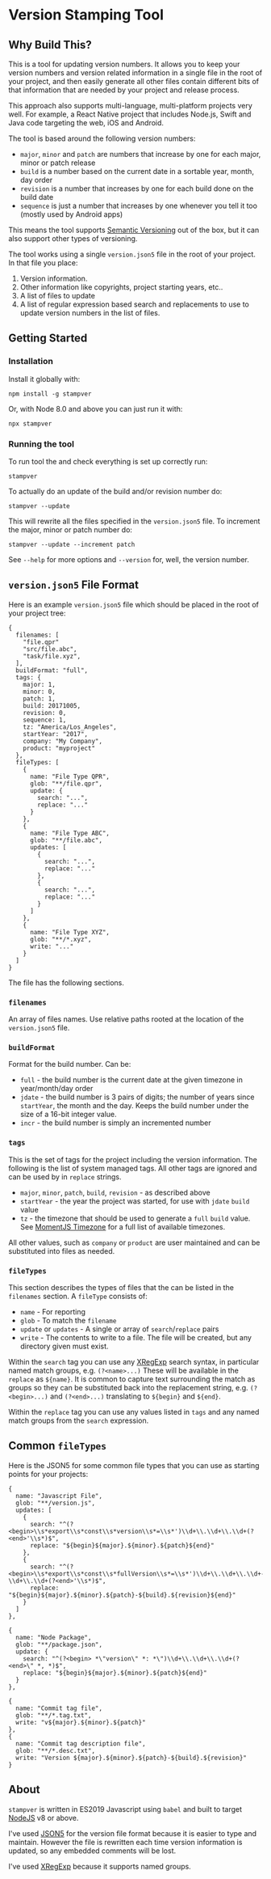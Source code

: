 # Version Stamping Tool

## Why Build This?

This is a tool for updating version numbers.  It allows you to keep your version numbers and version related information in a single file in the root of your project, and then easily generate all other files contain different bits of that information that are needed by your project and release process.

This approach also supports multi-language, multi-platform projects very well. For example, a React Native project that includes Node.js, Swift and Java code targeting the web, iOS and Android.

The tool is based around the following version numbers:

- `major`, `minor` and `patch` are numbers that increase by one for each major, minor or patch release
- `build` is a number based on the current date in a sortable year, month, day order
- `revision` is a number that increases by one for each build done on the build date
- `sequence` is just a number that increases by one whenever you tell it too (mostly used by Android apps)

This means the tool supports [Semantic Versioning](https://semver.org/) out of the box, but it can also support other types of versioning.

The tool works using a single `version.json5` file in the root of your project.  In that file you place:

1. Version information.
2. Other information like copyrights, project starting years, etc..
3. A list of files to update
4. A list of regular expression based search and replacements to use to update version numbers in the list of files.

## Getting Started

### Installation

Install it globally with:

```Shell
npm install -g stampver
```

Or, with Node 8.0 and above you can just run it with:

```Shell
npx stampver
```

### Running the tool

To run tool the and check everything is set up correctly run:

```Shell
stampver
```

To actually do an update of the build and/or revision number do:

```Shell
stampver --update
```

This will rewrite all the files specified in the `version.json5` file.  To increment the major, minor or patch number do:

```Shell
stampver --update --increment patch
```

See `--help` for more options and `--version` for, well, the version number.

## `version.json5` File Format

Here is an example `version.json5` file which should be placed in the root of your project tree:

```JSON5
{
  filenames: [
    "file.qpr"
    "src/file.abc",
    "task/file.xyz",
  ],
  buildFormat: "full",
  tags: {
    major: 1,
    minor: 0,
    patch: 1,
    build: 20171005,
    revision: 0,
    sequence: 1,
    tz: "America/Los_Angeles",
    startYear: "2017",
    company: "My Company",
    product: "myproject"
  },
  fileTypes: [
    {
      name: "File Type QPR",
      glob: "**/file.qpr",
      update: {
        search: "...",
        replace: "..."
      }
    },
    {
      name: "File Type ABC",
      glob: "**/file.abc",
      updates: [
        {
          search: "...",
          replace: "..."
        },
        {
          search: "...",
          replace: "..."
        }
      ]
    },
    {
      name: "File Type XYZ",
      glob: "**/*.xyz",
      write: "..."
    }
  ]
}
```

The file has the following sections.

### `filenames`

An array of files names. Use relative paths rooted at the location of the `version.json5` file.

### `buildFormat`

Format for the build number.  Can be:

- `full` - the build number is the current date at the given timezone in year/month/day order
- `jdate` - the build number is 3 pairs of digits; the number of years since `startYear`, the month and the day. Keeps the build number under the size of a 16-bit integer value.
- `incr` - the build number is simply an incremented number

### `tags`

This is the set of tags for the project including the version information.  The following is the list of system managed tags.  All other tags are ignored and can be used by in `replace` strings.

- `major`, `minor`, `patch`, `build`, `revision` - as described above
- `startYear` - the year the project was started, for use with `jdate` `build` value
- `tz` - the timezone that should be used to generate a `full` `build` value.  See [MomentJS Timezone](https://momentjs.com/timezone/) for a full list of available timezones.

All other values, such as `company` or `product` are user maintained and can be substituted into files as needed.

### `fileTypes`

This section describes the types of files that the can be listed in the `filenames` section.  A `fileType` consists of:

- `name` - For reporting
- `glob` - To match the `filename`
- `update` or `updates` - A single or array of `search`/`replace` pairs
- `write` - The contents to write to a file.  The file will be created, but any directory given must exist.

Within the `search` tag you can use any [XRegExp](http://xregexp.com/) search syntax, in particular named match groups, e.g. `(?<name>...)`  These will be available in the `replace` as `${name}`.  It is common to capture text surrounding the match as groups so they can be substituted back into the replacement string, e.g. `(?<begin>...)` and `(?<end>...)` translating to `${begin}` and `${end}`.

Within the `replace` tag you can use any values listed in `tags` and any named match groups from the `search` expression.

## Common `fileTypes`

Here is the JSON5 for some common file types that you can use as starting points for your projects:

```json5
{
  name: "Javascript File",
  glob: "**/version.js",
  updates: [
    {
      search: "^(?<begin>\\s*export\\s*const\\s*version\\s*=\\s*')\\d+\\.\\d+\\.\\d+(?<end>'\\s*)$",
      replace: "${begin}${major}.${minor}.${patch}${end}"
    },
    {
      search: "^(?<begin>\\s*export\\s*const\\s*fullVersion\\s*=\\s*')\\d+\\.\\d+\\.\\d+-\\d+\\.\\d+(?<end>'\\s*)$",
      replace: "${begin}${major}.${minor}.${patch}-${build}.${revision}${end}"
    }
  ]
},
```

```json5
{
  name: "Node Package",
  glob: "**/package.json",
  update: {
    search: "^(?<begin> *\"version\" *: *\")\\d+\\.\\d+\\.\\d+(?<end>\" *, *)$",
    replace: "${begin}${major}.${minor}.${patch}${end}"
  }
},
```

```json5
{
  name: "Commit tag file",
  glob: "**/*.tag.txt",
  write: "v${major}.${minor}.${patch}"
},
{
  name: "Commit tag description file",
  glob: "**/*.desc.txt",
  write: "Version ${major}.${minor}.${patch}-${build}.${revision}"
}
```

## About

`stampver` is written in ES2019 Javascript using `babel` and built to target [NodeJS](https://nodejs.org/) v8 or above.

I've used [JSON5](http://json5.org/) for the version file format because it is easier to type and maintain.  However the file is rewritten each time version information is updated, so any embedded comments will be lost.

I've used [XRegExp](http://xregexp.com/) because it supports named groups.
